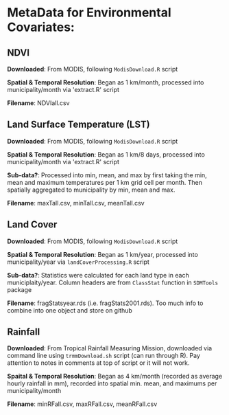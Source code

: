 # MetaData for Environmental Covariates:

## NDVI

**Downloaded**: From MODIS, following `ModisDownload.R` script

**Spatial & Temporal Resolution**: Began as 1 km/month, processed into municipality/month via 'extract.R' script

**Filename**: NDVIall.csv

## Land Surface Temperature (LST)

**Downloaded**: From MODIS, following `ModisDownload.R` script

**Spatial & Temporal Resolution**: Began as 1 km/8 days, processed into municipality/month via 'extract.R' script

**Sub-data?**: Processed into min, mean, and max by first taking the min, mean and maximum temperatures per 1 km grid cell per month. Then spatially aggregated to municipality by min, mean and max.

**Filename**: maxTall.csv, minTall.csv, meanTall.csv

## Land Cover

**Downloaded**: From MODIS, following `ModisDownload.R` script

**Spatial & Temporal Resolution**: Began as 1 km/year, processed into municipality/year via `landCoverProcessing.R` script

**Sub-data?**: Statistics were calculated for each land type in each municiplaity/year. Column headers are from `ClassStat` function in `SDMTools` package

**Filename**: fragStatsyear.rds (i.e. fragStats2001.rds). Too much info to combine into one object and store on github

## Rainfall

**Downloaded**: From Tropical Rainfall Measuring Mission, downloaded via command line using `trmmDownload.sh` script (can run through R). Pay attention to notes in comments at top of script or it will not work.

**Spaital & Temporal Resolution**: Began as 4 km/month (recorded as average hourly rainfall in mm), recorded into spatial min. mean, and maximums per municipality/month

**Filename**: minRFall.csv, maxRFall.csv, meanRFall.csv
